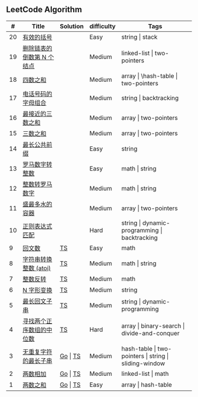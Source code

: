 ## LeetCode Algorithm

| #   | Title                                                                                                            | Solution                                                                                                               | difficulty | Tags                                                   |
| --- | ---------------------------------------------------------------------------------------------------------------- | ---------------------------------------------------------------------------------------------------------------------- | ---------- | ------------------------------------------------------ |
| 20  | [有效的括号](https://leetcode.cn/problems/valid-parentheses/)                                                    | []()                                                                                                                   | Easy       | string \| stack                                        |
| 19  | [删除链表的倒数第 N 个结点](https://leetcode.cn/problems/remove-nth-node-from-end-of-list/)                      | []()                                                                                                                   | Medium     | linked-list \| two-pointers                            |
| 18  | [四数之和](https://leetcode.cn/problems/4sum/)                                                                   | []()                                                                                                                   | Medium     | array \| \hash-table \| two-pointers                   |
| 17  | [电话号码的字母组合](https://leetcode.cn/problems/letter-combinations-of-a-phone-number/)                        | []()                                                                                                                   | Medium     | string \| backtracking                                 |
| 16  | [最接近的三数之和](https://leetcode.cn/problems/3sum-closest/)                                                   | []()                                                                                                                   | Medium     | array \| two-pointers                                  |
| 15  | [三数之和](https://leetcode.cn/problems/3sum/)                                                                   | []()                                                                                                                   | Medium     | array \| two-pointers                                  |
| 14  | [最长公共前缀](https://leetcode.cn/problems/longest-common-prefix/)                                              | []()                                                                                                                   | Easy       | string                                                 |
| 13  | [罗马数字转整数](https://leetcode.cn/problems/roman-to-integer/)                                                 | []()                                                                                                                   | Easy       | math \| string                                         |
| 12  | [整数转罗马数字](https://leetcode.cn/problems/integer-to-roman/description/)                                     | []()                                                                                                                   | Medium     | math \| string                                         |
| 11  | [盛最多水的容器](https://leetcode.cn/problems/container-with-most-water/description/)                            | []()                                                                                                                   | Medium     | array \| two-pointers                                  |
| 10  | [正则表达式匹配](https://leetcode.cn/problems/regular-expression-matching/description/)                          | []()                                                                                                                   | Hard       | string \| dynamic-programming \| backtracking          |
| 9   | [回文数](https://leetcode.cn/problems/palindrome-number/description/)                                            | [TS](./algorithms/typescript/9.回文数.ts)                                                                      | Easy       | math                                                   |
| 8   | [字符串转换整数 (atoi)](https://leetcode.cn/problems/string-to-integer-atoi/description/)                        | [TS](./algorithms/typescript/8.字符串转换整数-atoi.ts)                                                         | Medium     | math \| string                                         |
| 7   | [整数反转](https://leetcode.cn/problems/reverse-integer/description/)                                            | [TS](./algorithms/typescript/7.整数反转.ts)                                                                    | Medium     | math                                                   |
| 6   | [N 字形变换](https://leetcode.cn/problems/zigzag-conversion/description/)                                        | [TS](./algorithms/typescript/6.n-字形变换.ts)                                                                  | Medium     | string                                                 |
| 5   | [最长回文子串](https://leetcode.cn/problems/longest-palindromic-substring/description/)                          | [TS](./algorithms/typescript/5.最长回文子串.ts)                                                                | Medium     | string \| dynamic-programming                          |
| 4   | [寻找两个正序数组的中位数](https://leetcode.cn/problems/median-of-two-sorted-arrays/description/)                | [TS](./algorithms/typescript/4.寻找两个正序数组的中位数.ts)                                                    | Hard       | array \| binary-search \| divide-and-conquer           |
| 3   | [无重复字符的最长子串](https://leetcode.cn/problems/longest-substring-without-repeating-characters/description/) | [Go](./algorithms/golang/3.无重复字符的最长子串.go) \| [TS](./algorithms/typescript/3.无重复字符的最长子串.ts) | Medium     | hash-table \| two-pointers \| string \| sliding-window |
| 2   | [两数相加](https://leetcode.cn/problems/add-two-numbers/description/)                                            | [Go](./algorithms/golang/2.两数相加.go) \| [TS](./algorithms/typescript/2.两数相加.ts)                         | Medium     | linked-list \| math                                    |
| 1   | [两数之和](https://leetcode.cn/problems/two-sum/description/)                                                    | [Go](./algorithms/golang/1.两数之和.go) \| [TS](./algorithms/typescript/1.两数之和.ts)                         | Easy       | array \| hash-table                                    |